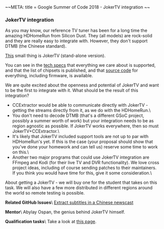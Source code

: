 
~~META:
title = Google Summer of Code 2018 - JokerTV integration
~~

### JokerTV integration

As you may know, our reference TV tuner has been for a long time the amazing HDHomeRun from Silicon Dust. They (all models) are rock-solid and they are really easy to integrate with. However, they don't support DTMB (the Chinese standard).

[This](https://tv.jokersys.com/) small thing is JokerTV (stand-alone version).

You can see in the [tech specs](https://tv.jokersys.com/tech-specs/) that everything we care about is supported, and that the list of chipsets is published, and that [source code](https://tv.jokersys.com/downloads/) for everything, including firmware, is available.

We are quite excited about the openness and potential of JokerTV and want to be the first to integrate with it. What should be the result of this integration?

- CCExtractor would be able to communicate directly with JokerTV - getting the streams directly from it, as we do with the HDHomeRun.\\
- You don't need to decode DTMB (that's a different GSoC project, possibly a summer worth of work) but your integration needs to be as region agnostic as possible. If JokerTV works everywhere, then so must JokerTV+CCExtractor.\\
- It's likely that JokerTV included support tools are not up to par with HDHomeRun's yet. If this is the case (your proposal should show that you've done your homework and can tell us) reserve some time to work on this.\\
- Another two major programs that could use JokerTV integration are FFmpeg and Kodi (for their live TV and DVR functionality). We love cross project ideas, including of course sending patches to their maintainers. If you think you would have time for this, give it some consideration.\\

About getting a JokerTV - we will buy one for the student that takes on this task. We will also have a few more distributed in different regions around the world so remote testing is possible.

__**Related GitHub Issues**__\\
[Extract subtitles in a Chinese newscast](https://github.com/CCExtractor/ccextractor/issues/918)

__**Mentor**__\\
Abylay Ospan, the genius behind JokerTV himself.

**Qualification tasks**\\
Take a look at [this page](https://ccextractor.org/public/gsoc/takehome).


